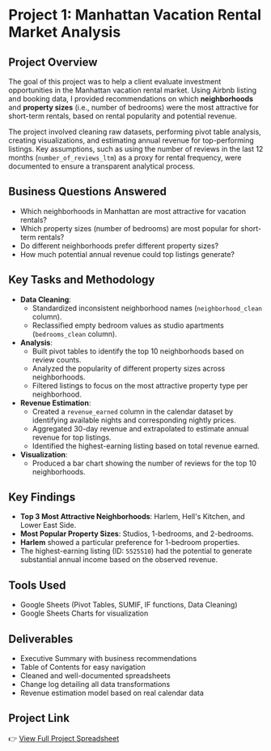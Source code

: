 # Project 1: Manhattan Vacation Rental Market Analysis

## Project Overview
The goal of this project was to help a client evaluate investment opportunities in the Manhattan vacation rental market. Using Airbnb listing and booking data, I provided recommendations on which **neighborhoods** and **property sizes** (i.e., number of bedrooms) were the most attractive for short-term rentals, based on rental popularity and potential revenue.

The project involved cleaning raw datasets, performing pivot table analysis, creating visualizations, and estimating annual revenue for top-performing listings. Key assumptions, such as using the number of reviews in the last 12 months (`number_of_reviews_ltm`) as a proxy for rental frequency, were documented to ensure a transparent analytical process.

## Business Questions Answered
- Which neighborhoods in Manhattan are most attractive for vacation rentals?
- Which property sizes (number of bedrooms) are most popular for short-term rentals?
- Do different neighborhoods prefer different property sizes?
- How much potential annual revenue could top listings generate?

## Key Tasks and Methodology
- **Data Cleaning**:
  - Standardized inconsistent neighborhood names (`neighborhood_clean` column).
  - Reclassified empty bedroom values as studio apartments (`bedrooms_clean` column).
- **Analysis**:
  - Built pivot tables to identify the top 10 neighborhoods based on review counts.
  - Analyzed the popularity of different property sizes across neighborhoods.
  - Filtered listings to focus on the most attractive property type per neighborhood.
- **Revenue Estimation**:
  - Created a `revenue_earned` column in the calendar dataset by identifying available nights and corresponding nightly prices.
  - Aggregated 30-day revenue and extrapolated to estimate annual revenue for top listings.
  - Identified the highest-earning listing based on total revenue earned.
- **Visualization**:
  - Produced a bar chart showing the number of reviews for the top 10 neighborhoods.

## Key Findings
- **Top 3 Most Attractive Neighborhoods**: Harlem, Hell's Kitchen, and Lower East Side.
- **Most Popular Property Sizes**: Studios, 1-bedrooms, and 2-bedrooms.
- **Harlem** showed a particular preference for 1-bedroom properties.
- The highest-earning listing (ID: `5525510`) had the potential to generate substantial annual income based on the observed revenue.

## Tools Used
- Google Sheets (Pivot Tables, SUMIF, IF functions, Data Cleaning)
- Google Sheets Charts for visualization

## Deliverables
- Executive Summary with business recommendations
- Table of Contents for easy navigation
- Cleaned and well-documented spreadsheets
- Change log detailing all data transformations
- Revenue estimation model based on real calendar data

## Project Link
👉 [View Full Project Spreadsheet](https://docs.google.com/spreadsheets/d/4d1iIDEs6pesBCbMy85jE8oC7uw5jKz-iM7GCzIo7e7s/edit?usp=sharing)
